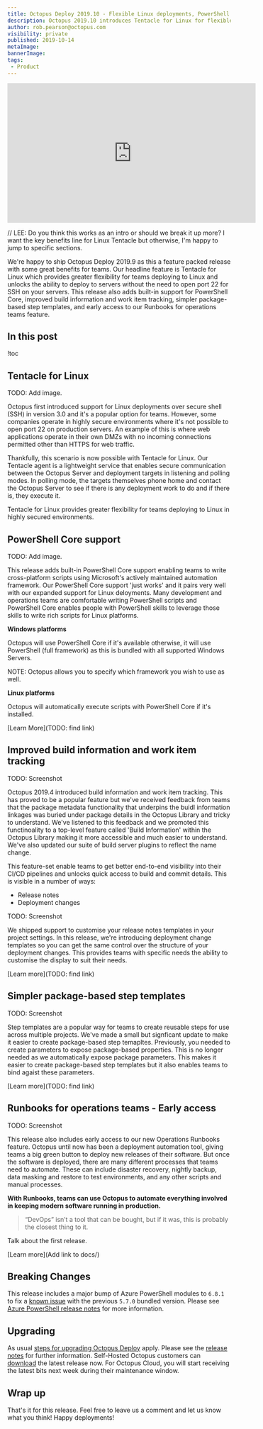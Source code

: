 ```yaml
---
title: Octopus Deploy 2019.10 - Flexible Linux deployments, PowerShell Core support, Operations RunBooks EAP
description: Octopus 2019.10 introduces Tentacle for Linux for flexible Linux deployments, built-in PowerShell Core support, simpler build information and releas notes, and early access to RunBooks for operations teams.
author: rob.pearson@octopus.com
visibility: private
published: 2019-10-14
metaImage: 
bannerImage: 
tags:
 - Product
---
```


<iframe width="560" height="315" src="https://www.youtube.com/embed/TODO" frameborder="0" allowfullscreen></iframe>

// LEE: Do you think this works as an intro or should we break it up more? I want the key benefits line for Linux Tentacle but otherwise, I'm happy to jump to specific sections.

We're happy to ship Octopus Deploy 2019.9 as this a feature packed release with some great benefits for teams. Our headline feature is Tentacle for Linux which provides greater flexibility for teams deploying to Linux and unlocks the ability to deploy to servers without the need to open port 22 for SSH on your servers. This release also adds built-in support for PowerShell Core, improved build information and work item tracking, simpler package-based step templates, and early access to our Runbooks for operations teams feature. 

<h2>In this post</h2>

!toc

## Tentacle for Linux

TODO: Add image.

Octopus first introduced support for Linux deployments over secure shell (SSH) in version 3.0 and it's a popular option for teams. However, some companies operate in highly secure environments where it's not possible to open port 22 on production servers. An example of this is where web applications operate  in their own DMZs with no incoming connections permitted other than HTTPS for web traffic. 

Thankfully, this scenario is now possible with Tentacle for Linux. Our Tentacle agent is a lightweight service that enables secure communication between the Octopus Server and deployment targets in listening and polling modes. In polling mode, the targets themselves phone home and contact the Octopus Server to see if there is any deployment work to do and if there is, they execute it. 

Tentacle for Linux provides greater flexibility for teams deploying to Linux in highly secured environments.

## PowerShell Core support

TODO: Add image.

This release adds built-in PowerShell Core support enabling teams to write cross-platform scripts using Microsoft's actively maintained automation framework. Our PowerShell Core support 'just works' and it pairs very well with our expanded support for Linux deloyments. Many development and operations teams are comfortable writing PowerShell scripts and PowerShell Core enables people with PowerShell skills to leverage those skills to write rich scripts for Linux platforms. 

**Windows platforms**

Octopus will use PowerShell Core if it's available otherwise, it will use PowerShell (full framework) as this is bundled with all supported Windows Servers. 

NOTE: Octopus allows you to specify which framework you wish to use as well. 

**Linux platforms**

Octopus will automatically execute scripts with PowerShell Core if it's installed. 


[Learn More](TODO: find link)

## Improved build information and work item tracking

TODO: Screenshot

Octopus 2019.4 introduced build information and work item tracking. This has proved to be a popular feature but we've received feedback from teams that the package metadata functionality that underpins the buidl information linkages was buried under package details in the Octopus Library and tricky to understand. We've listened to this feedback and we promoted this functinoality to a top-level feature called 'Build Information' within the Octopus Library making it more accessible and much easier to understand. We've also updated our suite of build server plugins to reflect the name change.

This feature-set enable teams to get better end-to-end visibility into their CI/CD pipelines and unlocks quick access to build and commit details. This is visible in a number of ways:

- Release notes
- Deployment changes

TODO: Screenshot

We shipped support to customise your release notes templates in your project settings. In this release, we're introducing deployment change templates so you can get the same control over the structure of your deployment changes. This provides teams with specific needs the ability to customise the display to suit their needs. 

[Learn more](TODO: find link)

## Simpler package-based step templates

TODO: Screenshot

Step templates are a popular way for teams to create reusable steps for use across multiple projects. We've made a small but signficant update to make it easier to create package-based step temapltes. Previously, you needed to create parameters to expose package-based properties. This is no longer needed as we automatically expose package parameters. This makes it easier to create package-based step templates but it also enables teams to bind agaist these parameters.  

[Learn more](TODO: find link)

## Runbooks for operations teams - Early access

TODO: Screenshot

This release also includes early access to our new Operations Runbooks feature. Octopus until now has been a deployment automation tool, giving teams a big green button to deploy new releases of their software. But once the software is deployed, there are many different processes that teams need to automate. These can include disaster recovery, nightly backup, data masking and restore to test environments, and any other scripts and manual processes. 

**With Runbooks, teams can use Octopus to automate everything involved in keeping modern software running in production.**

> “DevOps” isn’t a tool that can be bought, but if it was, this is probably the closest thing to it.

Talk about the first release. 






[Learn more](Add link to docs/)

## Breaking Changes

This release includes a major bump of Azure PowerShell  modules to `6.8.1` to fix a [known issue](https://github.com/OctopusDeploy/Issues/issues/4574) with the previous `5.7.0` bundled version. Please see [Azure PowerShell release notes](https://docs.microsoft.com/en-us/powershell/azure/release-notes-azureps?view=azurermps-6.11.0) for more information.

## Upgrading

As usual [steps for upgrading Octopus Deploy](https://octopus.com/docs/administration/upgrading) apply. Please see the [release notes](https://octopus.com/downloads/compare?to=2018.9.0) for further information. Self-Hosted Octopus customers can [download](https://octopus.com/downloads/2018.9.0) the latest release now. For Octopus Cloud, you will start receiving the latest bits next week during their maintenance window.

## Wrap up

That's it for this release. Feel free to leave us a comment and let us know what you think! Happy deployments!